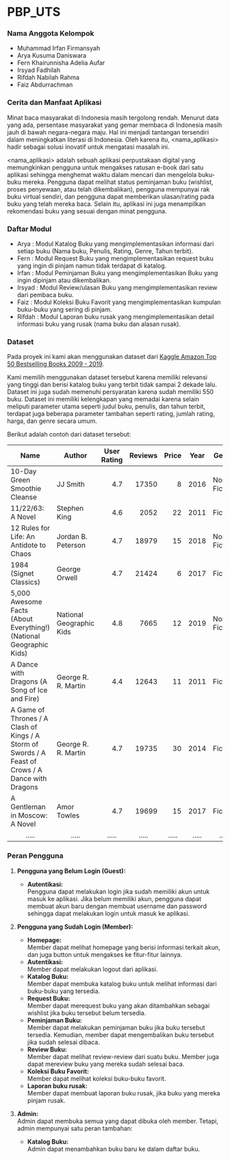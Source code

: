 # PBP_UTS

### Nama Anggota Kelompok
- Muhammad Irfan Firmansyah
- Arya Kusuma Daniswara
- Fern Khairunnisha Adelia Aufar
- Irsyad Fadhilah
- Rifdah Nabilah Rahma
- Faiz Abdurrachman

  
### Cerita dan Manfaat Aplikasi
Minat baca masyarakat di Indonesia masih tergolong rendah. Menurut data yang ada, persentase masyarakat yang gemar membaca di Indonesia masih jauh di bawah negara-negara maju. Hal ini menjadi tantangan tersendiri dalam meningkatkan literasi di Indonesia. Oleh karena itu, <nama_aplikasi> hadir sebagai solusi inovatif untuk mengatasi masalah ini.

<nama_aplikasi> adalah sebuah aplikasi perpustakaan digital yang memungkinkan pengguna untuk mengakses ratusan e-book dari satu aplikasi sehingga menghemat waktu dalam mencari dan mengelola buku-buku mereka. Pengguna dapat melihat status peminjaman buku (wishlist, proses penyewaan, atau telah dikembalikan), pengguna mempunyai rak buku virtual sendiri, dan pengguna dapat memberikan ulasan/rating pada buku yang telah mereka baca. Selain itu, aplikasi ini juga menampilkan rekomendasi buku yang sesuai dengan minat pengguna.

### Daftar Modul
- Arya : Modul Katalog Buku yang mengimplementasikan informasi dari setiap buku (Nama buku, Penulis, Rating, Genre, Tahun terbit).
- Fern : Modul Request Buku yang mengimplementasikan request buku yang ingin di pinjam namun tidak terdapat di katalog.
- Irfan : Modul Peminjaman Buku yang mengimplementasikan Buku yang ingin dipinjam atau dikembalikan.
- Irsyad : Modul Review/ulasan Buku yang mengimplementasikan review dari pembaca buku.
- Faiz : Modul Koleksi Buku Favorit yang mengimplementasikan kumpulan buku-buku yang sering di pinjam.
- Rifdah : Modul Laporan buku rusak yang mengimplementasikan detail informasi buku yang rusak (nama buku dan alasan rusak).

### Dataset
Pada proyek ini kami akan menggunakan dataset dari [Kaggle Amazon Top 50 Bestselling Books 2009 - 2019](https://www.kaggle.com/datasets/sootersaalu/amazon-top-50-bestselling-books-2009-2019). <br>

Kami memilih menggunakan dataset tersebut karena memiliki relevansi yang tinggi dan berisi katalog buku yang terbit tidak sampai 2 dekade lalu. Dataset ini juga sudah memenuhi persyaratan karena sudah memiliki 550 buku. Dataset ini memiliki kelengkapan yang memadai karena selain meliputi parameter utama seperti judul buku, penulis, dan tahun terbit, terdapat juga beberapa parameter tambahan seperti rating, jumlah rating, harga, dan genre secara umum.

Berikut adalah contoh dari dataset tersebut:
<table class="table table-bordered table-hover table-condensed">
<thead><tr><th title="Field #1">Name</th>
<th title="Field #2">Author</th>
<th title="Field #3">User Rating</th>
<th title="Field #4">Reviews</th>
<th title="Field #5">Price</th>
<th title="Field #6">Year</th>
<th title="Field #7">Genre</th>
</tr></thead>
<tbody><tr>
<td>10-Day Green Smoothie Cleanse</td>
<td>JJ Smith</td>
<td align="right">4.7</td>
<td align="right">17350</td>
<td align="right">8</td>
<td align="right">2016</td>
<td>Non Fiction</td>
</tr>
<tr>
<td>11/22/63: A Novel</td>
<td>Stephen King</td>
<td align="right">4.6</td>
<td align="right">2052</td>
<td align="right">22</td>
<td align="right">2011</td>
<td>Fiction</td>
</tr>
<tr>
<td>12 Rules for Life: An Antidote to Chaos</td>
<td>Jordan B. Peterson</td>
<td align="right">4.7</td>
<td align="right">18979</td>
<td align="right">15</td>
<td align="right">2018</td>
<td>Non Fiction</td>
</tr>
<tr>
<td>1984 (Signet Classics)</td>
<td>George Orwell</td>
<td align="right">4.7</td>
<td align="right">21424</td>
<td align="right">6</td>
<td align="right">2017</td>
<td>Fiction</td>
</tr>
<tr>
<td>5,000 Awesome Facts (About Everything!) (National Geographic Kids)</td>
<td>National Geographic Kids</td>
<td align="right">4.8</td>
<td align="right">7665</td>
<td align="right">12</td>
<td align="right">2019</td>
<td>Non Fiction</td>
</tr>
<tr>
<td>A Dance with Dragons (A Song of Ice and Fire)</td>
<td>George R. R. Martin</td>
<td align="right">4.4</td>
<td align="right">12643</td>
<td align="right">11</td>
<td align="right">2011</td>
<td>Fiction</td>
</tr>
<tr>
<td>A Game of Thrones / A Clash of Kings / A Storm of Swords / A Feast of Crows / A Dance with Dragons</td>
<td>George R. R. Martin</td>
<td align="right">4.7</td>
<td align="right">19735</td>
<td align="right">30</td>
<td align="right">2014</td>
<td>Fiction</td>
</tr>
<tr>
<td>A Gentleman in Moscow: A Novel</td>
<td>Amor Towles</td>
<td align="right">4.7</td>
<td align="right">19699</td>
<td align="right">15</td>
<td align="right">2017</td>
<td>Fiction</td>
</tr>
<tr>
<td align="center">.....</td>
<td align="center">.....</td>
<td align="center">.....</td>
<td align="center">.....</td>
<td align="center">.....</td>
<td align="center">.....</td>
<td align="center">.....</td>
</tr>
</tbody></table>

### Peran Pengguna
1. **Pengguna yang Belum Login (Guest):** <br>
    - **Autentikasi:** <br/>
      Pengguna dapat melakukan login jika sudah memiliki akun untuk masuk ke aplikasi. Jika belum memiliki akun, pengguna dapat membuat akun baru dengan membuat username dan password sehingga dapat melakukan login untuk masuk ke aplikasi.

2. **Pengguna yang Sudah Login (Member):** <br>
    - **Homepage:** <br/>
      Member dapat melihat homepage yang berisi informasi terkait akun, dan juga button untuk mengakses ke fitur-fitur lainnya.
    - **Autentikasi:** <br>
      Member dapat melakukan logout dari aplikasi.
    - **Katalog Buku:** <br>
      Member dapat membuka katalog buku untuk melihat informasi dari buku-buku yang tersedia.
    - **Request Buku:** <br>
      Member dapat merequest buku yang akan ditambahkan sebagai wishlist jika buku tersebut belum tersedia.
    - **Peminjaman Buku:** <br>
      Member dapat melakukan peminjaman buku jika buku tersebut tersedia. Kemudian, member dapat mengembalikan buku tersebut jika sudah selesai dibaca.
    - **Review Buku:** <br>
      Member dapat melihat review-review dari suatu buku. Member juga dapat mereview buku yang mereka sudah selesai baca. 
    - **Koleksi Buku Favorit:** <br>
      Member dapat melihat koleksi buku-buku favorit.   
    - **Laporan buku rusak:** <br>
      Member dapat membuat laporan buku rusak, jika buku yang mereka pinjam rusak.

3. **Admin:** <br>
   Admin dapat membuka semua yang dapat dibuka oleh member. Tetapi, admin mempunyai satu peran tambahan:
     - **Katalog Buku:** <br>
       Admin dapat menambahkan buku baru ke dalam daftar buku.
